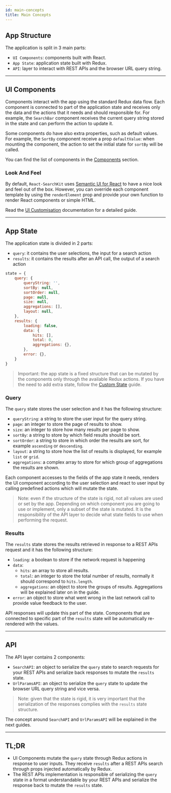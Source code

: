 ```yaml
---
id: main-concepts
title: Main Concepts
---
```


## App Structure

The application is split in 3 main parts:

* `UI Components`: components built with React.
* `App State`: application state built with Redux.
* `API`: layer to interact with REST APIs and the browser URL query string.

---

## UI Components

Components interact with the app using the standard Redux data flow. Each component is connected to part of the application state and receives only the data and the actions that it needs and should responsible for.
For example, the `SearchBar` component receives the current query string stored in the state and can perform the action to update it.

Some components do have also extra properties, such as default values. For example, the `SortBy` component receive a prop `defaultValue`: when mounting the component, the action to set the initial state for `sortBy` will be called.

You can find the list of components in the [Components](components/react_searck_kit.md) section.

### Look And Feel

By default, `React-SearchKit` uses [Semantic UI for React](https://react.semantic-ui.com/) to have a nice look and feel out of the box. However, you can override each component template by using the `renderElement` prop and provide your own function to render React components or simple HTML.

Read the [UI Customisation](ui_customisation.md) documentation for a detailed guide.

---

## App State

The application state is divided in 2 parts:

* `query`: it contains the user selections, the input for a search action
* `results`: it contains the results after an API call, the output of a search action

```js
state = {
    query: {
        queryString: '',
        sortBy: null,
        sortOrder: null,
        page: null,
        size: null,
        aggregations: [],
        layout: null,
    },
    results: {
        loading: false,
        data: {
            hits: [],
            total: 0,
            aggregations: {},
        },
        error: {},
    }
}
```

> Important: the app state is a fixed structure that can be mutated by the components only through the available Redux actions. If you have the need to add extra state, follow the [Custom State](custom_state.md) guide.

### Query

The `query` state stores the user selection and it has the following structure:

* `queryString`: a string to store the user input for the query string.
* `page`: an integer to store the page of results to show.
* `size`: an integer to store how many results per page to show.
* `sortBy`: a string to store by which field results should be sort.
* `sortOrder`: a string to store in which order the results are sort, for example `ascending` or `descending`.
* `layout`: a string to store how the list of results is displayed, for example `list` or `grid`.
* `aggregations`: a complex array to store for which group of aggregations the results are shown.

Each component accesses to the fields of the app state it needs, renders the UI component according to the user selection and react to user input by calling predefined actions which will mutate the state.

> Note: even if the structure of the state is rigid, not all values are used or set by the app. Depending on which component you are going to use or implement, only a subset of the state is mutated. It is the responsibility of the API layer to decide what state fields to use when performing the request.

### Results

The `results` state stores the results retrieved in response to a REST APIs request and it has the following structure:

* `loading`: a boolean to store if the network request is happening
* `data`:
    * `hits`: an array to store all results.
    * `total`: an integer to store the total number of results, normally it should correspond to `hits.length`.
    * `aggregations`: an object to store the groups of results. Aggregations will be explained later on in the guide.
* `error`: an object to store what went wrong in the last network call to provide value feedback to the user.

API responses will update this part of the state. Components that are connected to specific part of the `results` state will be automatically re-rendered with the values.

---

## API

The API layer contains 2 components:

* `SearchAPI`: an object to serialize the `query` state to search requests for your REST APIs and serialize back responses to mutate the `results` state.
* `UrlParamsAPI`: an object to serialize the `query` state to update the browser URL query string and vice versa.

> Note: given that the state is rigid, it is very important that the serialization of the responses complies with the `results` state structure.

The concept around `SearchAPI` and `UrlParamsAPI` will be explained in the next guides.

---

## TL;DR

* UI Components mutate the `query` state through Redux actions in response to user inputs. They receive `results` after a REST APIs search through props injected automatically by Redux.
* The REST APIs implementation is responsible of serializing the `query` state in a format understandable by your REST APIs and serialize the response back to mutate the `results` state.
